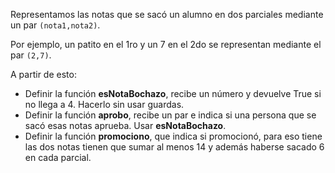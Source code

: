Representamos las notas que se sacó un alumno en dos parciales mediante un par `(nota1,nota2)`.

Por ejemplo, un patito en el 1ro y un 7 en el 2do se representan mediante el par `(2,7)`.

A partir de esto:
 * Definir la función **esNotaBochazo**, recibe un número y devuelve True si no llega a 4. Hacerlo sin usar guardas.
 * Definir la función **aprobo**, recibe un par e indica si una persona que se sacó esas notas aprueba. Usar **esNotaBochazo**.
 * Definir la función **promociono**, que indica si promocionó, para eso tiene las dos notas tienen que sumar al menos 14 y además haberse sacado 6 en cada parcial.

<!--
* Escribir una consulta que dado un par indica si aprobó el primer parcial, usando **esNotaBochazo** y composición. La consulta tiene que tener esta forma (p.ej. para
el par de notas (5,8)) 

```haskell
Main> (...algo...) (5,8) 

```
-->

